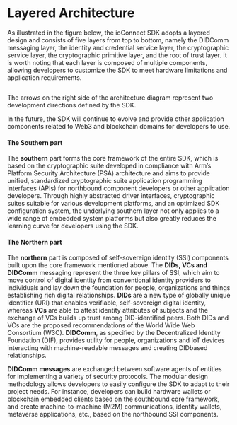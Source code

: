 # Layered Architecture

As illustrated in the figure below, the ioConnect SDK adopts a layered design and consists of five layers from top to bottom, namely the DIDComm messaging layer, the identity and credential service layer, the cryptographic service layer, the cryptographic primitive layer, and the root of trust layer. It is worth noting that each layer is composed of multiple components, allowing developers to customize the SDK to meet hardware limitations and application requirements.

<figure><img src="https://iotex.larksuite.com/space/api/box/stream/download/asynccode/?code=NmYzMDMxNDZhZGExNjgwNDQ3OGIzYjZmODk2ZDZiMDJfNGg5T2RXbmxjd0ZVeUExUmRPSHM5d01vWFNmNEhiU3JfVG9rZW46QklBc2JkOU8wb3RlTmN4WURDYnVKd1l0czc4XzE3MTY1NTg5MTY6MTcxNjU2MjUxNl9WNA" alt=""><figcaption></figcaption></figure>

The arrows on the right side of the architecture diagram represent two development directions defined by the SDK.&#x20;

In the future, the SDK will continue to evolve and provide other application components related to Web3 and blockchain domains for developers to use.

#### The Southern part

The **southern** part forms the core framework of the entire SDK, which is based on the cryptographic suite developed in compliance with Arm’s Platform Security Architecture (PSA) architecture and aims to provide unified, standardized cryptographic suite application programming interfaces (APIs) for northbound component developers or other application developers. Through highly abstracted driver interfaces, cryptographic suites suitable for various development platforms, and an optimized SDK configuration system, the underlying southern layer not only applies to a wide range of embedded system platforms but also greatly reduces the learning curve for developers using the SDK.

#### The Northern part

The **northern** part is composed of self-sovereign identity (SSI) components built upon the core framework mentioned above. The **DIDs, VCs and DIDComm** messaging represent the three key pillars of SSI, which aim to move control of digital identity from conventional identity providers to individuals and lay down the foundation for people, organizations and things establishing rich digital relationships. **DIDs** are a new type of globally unique identifier (URI) that enables verifiable, self-sovereign digital identity, whereas **VCs** are able to attest identity attributes of subjects and the exchange of VCs builds up trust among DID-identified peers. Both DIDs and VCs are the proposed recommendations of the World Wide Web Consortium (W3C). **DIDComm**, as specified by the Decentralized Identity Foundation (DIF), provides utility for people, organizations and IoT devices interacting with machine-readable messages and creating DIDbased relationships.&#x20;

**DIDComm messages** are exchanged between software agents of entities for implementing a variety of security protocols. The modular design methodology allows developers to easily configure the SDK to adapt to their project needs. For instance, developers can build hardware wallets or blockchain embedded clients based on the southbound core framework, and create machine-to-machine (M2M) communications, identity wallets, metaverse applications, etc., based on the northbound SSI components.&#x20;
